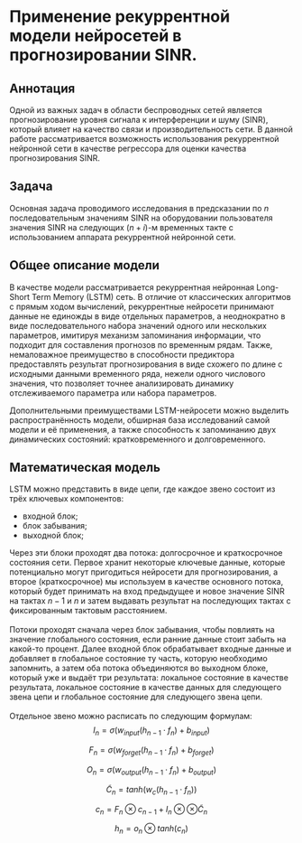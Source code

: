 # Применение рекуррентной модели нейросетей в прогнозировании SINR.

## Аннотация

Одной из важных задач в области беспроводных сетей является прогнозирование уровня сигнала к интерференции и шуму (SINR), который влияет на качество связи и производительность сети. 
В данной работе рассматривается возможность использования рекуррентной нейронной сети в качестве регрессора для оценки качества прогнозирования SINR.

## Задача

Основная задача проводимого исследования в предсказании по $n$ последовательным значениям SINR на оборудовании пользователя значения SINR на следующих $(n+i)$-м временных такте с использованием аппарата рекуррентной нейронной сети.

## Общее описание модели

В качестве модели рассматривается рекуррентная нейронная Long-Short Term Memory (LSTM) сеть. В отличие от классических алгоритмов с прямым ходом вычислений, рекуррентные нейросети принимают данные не единожды в виде отдельных параметров, а неоднократно в виде последовательного набора значений одного или нескольких параметров, имитируя механизм запоминания информации, что подходит для составления прогнозов по временным рядам. Также, немаловажное преимущество в способности предиктора предоставлять результат прогнозирования в виде схожего по длине с исходными данными временного ряда, нежели одного числового значения, что позволяет точнее анализировать динамику отслеживаемого параметра или набора параметров.

Дополнительными преимуществами LSTM-нейросети можно выделить распространённость модели, обширная база исследований самой модели и её применения, а также способность к запоминанию двух динамических состояний: кратковременного и долговременного.

## Математическая модель

LSTM можно представить в виде цепи, где каждое звено состоит из трёх ключевых компонентов:
- входной блок;
- блок забывания;
- выходной блок;

Через эти блоки проходят два потока: долгосрочное и краткосрочное состояния сети. Первое хранит некоторые ключевые данные, которые потенциально могут пригодиться нейросети для прогнозирования, а второе (краткосрочное) мы используем в качестве основного потока, который будет принимать на вход предыдущее и новое значение SINR на тактах $n-1$ и $n$ и затем выдавать результат на последующих тактах с фиксированным тактовым расстоянием. \
\
Потоки проходят сначала через блок забывания, чтобы повлиять на значение глобального состояния, если ранние данные стоит забыть на какой-то процент. Далее входной блок обрабатывает входные данные и добавляет в глобальное состояние ту часть, которую необходимо запомнить, а затем оба потока объединяются во выходном блоке, который уже и выдаёт три результата: локальное состояние в качестве результата, локальное состояние в качестве данных для следующего звена цепи и глобальное состояние для следующего звена цепи. \
\
Отдельное звено можно расписать по следующим формулам: \
$$ I_n = \sigma(w_{input}(h_{n-1} \cdot f_n)+b_{input}) $$

$$ F_n = \sigma(w_{forget}(h_{n-1} \cdot f_n)+b_{forget}) $$

$$ O_n = \sigma(w_{output}(h_{n-1} \cdot f_n)+b_{output}) $$

$$ \widetilde{C}_n = tanh(w_c(h_{n-1} \cdot f_n)) $$

$$ c_n = F_n \otimes c_{n-1} + I_n \otimes \otimes \widetilde{C}_n $$

$$ h_n = o_n \otimes tanh(c_n) $$
